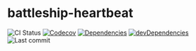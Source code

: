 # battleship-heartbeat

![CI Status](https://img.shields.io/github/workflow/status/nandenjin/battleship-heartbeat/CI?style=flat-square)
[![Codecov](https://img.shields.io/codecov/c/gh/nandenjin/battleship-heartbeat?label=coverage%20%28front%29&style=flat-square)](https://codecov.io/gh/nandenjin/battleship-heartbeat)
[![Dependencies](https://img.shields.io/david/nandenjin/battleship-heartbeat?style=flat-square)](https://david-dm.org/nandenjin/battleship-heartbeat)
[![devDependencies](https://img.shields.io/david/dev/nandenjin/battleship-heartbeat?style=flat-square)](https://david-dm.org/nandenjin/battleship-heartbeat?type=dev)
![Last commit](https://img.shields.io/github/last-commit/nandenjin/battleship-heartbeat?style=flat-square)
